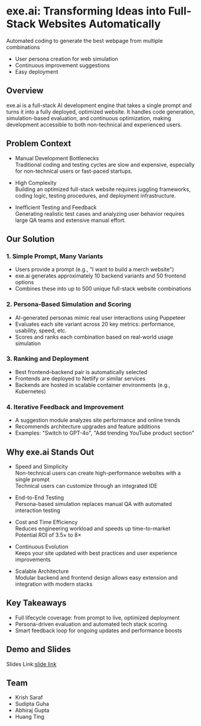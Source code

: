 # exe.ai: Transforming Ideas into Full-Stack Websites Automatically

Automated coding to generate the best webpage from multiple combinations  
+ User persona creation for web simulation  
+ Continuous improvement suggestions  
+ Easy deployment

## Overview

exe.ai is a full-stack AI development engine that takes a single prompt and turns it into a fully deployed, optimized website. It handles code generation, simulation-based evaluation, and continuous optimization, making development accessible to both non-technical and experienced users.

## Problem Context

- Manual Development Bottlenecks  
  Traditional coding and testing cycles are slow and expensive, especially for non-technical users or fast-paced startups.

- High Complexity  
  Building an optimized full-stack website requires juggling frameworks, coding logic, testing procedures, and deployment infrastructure.

- Inefficient Testing and Feedback  
  Generating realistic test cases and analyzing user behavior requires large QA teams and extensive manual effort.

## Our Solution

### 1. Simple Prompt, Many Variants  
- Users provide a prompt (e.g., "I want to build a merch website")  
- exe.ai generates approximately 10 backend variants and 50 frontend options  
- Combines these into up to 500 unique full-stack website combinations

### 2. Persona-Based Simulation and Scoring  
- AI-generated personas mimic real user interactions using Puppeteer  
- Evaluates each site variant across 20 key metrics: performance, usability, speed, etc.  
- Scores and ranks each combination based on real-world usage simulation

### 3. Ranking and Deployment  
- Best frontend–backend pair is automatically selected  
- Frontends are deployed to Netlify or similar services  
- Backends are hosted in scalable container environments (e.g., Kubernetes)

### 4. Iterative Feedback and Improvement  
- A suggestion module analyzes site performance and online trends  
- Recommends architecture upgrades and feature additions  
- Examples: "Switch to GPT-4o", "Add trending YouTube product section"

## Why exe.ai Stands Out

- Speed and Simplicity  
  Non-technical users can create high-performance websites with a single prompt  
  Technical users can customize through an integrated IDE

- End-to-End Testing  
  Persona-based simulation replaces manual QA with automated interaction testing

- Cost and Time Efficiency  
  Reduces engineering workload and speeds up time-to-market  
  Potential ROI of 3.5× to 8×

- Continuous Evolution  
  Keeps your site updated with best practices and user experience improvements

- Scalable Architecture  
  Modular backend and frontend design allows easy extension and integration with modern stacks

## Key Takeaways

- Full lifecycle coverage: from prompt to live, optimized deployment  
- Persona-driven evaluation and automated tech stack scoring  
- Smart feedback loop for ongoing updates and performance boosts

## Demo and Slides

Slides Link:[slide link](https://www.canva.com/design/DAGieJ6prdo/uZ-GwO5j1S6dL4retpv33g/edit?utm_content=DAGieJ6prdo&utm_campaign=designshare&utm_medium=link2&utm_source=sharebutton)

## Team

- Krish Saraf  
- Sudipta Guha  
- Abhiraj Gupta
- Huang Ting
